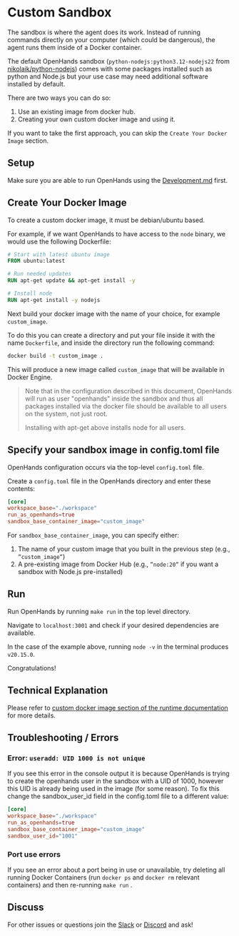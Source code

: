 # Custom Sandbox

The sandbox is where the agent does its work. Instead of running commands directly on your computer
(which could be dangerous), the agent runs them inside of a Docker container.

The default OpenHands sandbox (`python-nodejs:python3.12-nodejs22`
from [nikolaik/python-nodejs](https://hub.docker.com/r/nikolaik/python-nodejs)) comes with some packages installed such
as python and Node.js but your use case may need additional software installed by default.

There are two ways you can do so:

1. Use an existing image from docker hub.
2. Creating your own custom docker image and using it.

If you want to take the first approach, you can skip the `Create Your Docker Image` section.

## Setup

Make sure you are able to run OpenHands using the [Development.md](https://github.com/All-Hands-AI/OpenHands/blob/main/Development.md) first.

## Create Your Docker Image

To create a custom docker image, it must be debian/ubuntu based.

For example, if we want OpenHands to have access to the `node` binary, we would use the following Dockerfile:

```dockerfile
# Start with latest ubuntu image
FROM ubuntu:latest

# Run needed updates
RUN apt-get update && apt-get install -y

# Install node
RUN apt-get install -y nodejs
```

Next build your docker image with the name of your choice, for example `custom_image`.

To do this you can create a directory and put your file inside it with the name `Dockerfile`, and inside the directory run the following command:

```bash
docker build -t custom_image .
```

This will produce a new image called ```custom_image``` that will be available in Docker Engine.

> Note that in the configuration described in this document, OpenHands will run as user "openhands" inside the sandbox and thus all packages installed via the docker file should be available to all users on the system, not just root.
>
> Installing with apt-get above installs node for all users.

## Specify your sandbox image in config.toml file

OpenHands configuration occurs via the top-level `config.toml` file.

Create a `config.toml` file in the OpenHands directory and enter these contents:

```toml
[core]
workspace_base="./workspace"
run_as_openhands=true
sandbox_base_container_image="custom_image"
```

For `sandbox_base_container_image`, you can specify either:

1. The name of your custom image that you built in the previous step (e.g., `”custom_image”`)
2. A pre-existing image from Docker Hub (e.g., `”node:20”` if you want a sandbox with Node.js pre-installed)

## Run
Run OpenHands by running ```make run``` in the top level directory.

Navigate to ```localhost:3001``` and check if your desired dependencies are available.

In the case of the example above, running ```node -v``` in the terminal produces ```v20.15.0```.

Congratulations!

## Technical Explanation

Please refer to [custom docker image section of the runtime documentation](https://docs.all-hands.dev/modules/usage/architecture/runtime#advanced-how-openhands-builds-and-maintains-od-runtime-images) for more details.

## Troubleshooting / Errors

### Error: ```useradd: UID 1000 is not unique```

If you see this error in the console output it is because OpenHands is trying to create the openhands user in the sandbox with a UID of 1000, however this UID is already being used in the image (for some reason). To fix this change the sandbox_user_id field in the config.toml file to a different value:

```toml
[core]
workspace_base="./workspace"
run_as_openhands=true
sandbox_base_container_image="custom_image"
sandbox_user_id="1001"
```

### Port use errors

If you see an error about a port being in use or unavailable, try deleting all running Docker Containers (run `docker ps` and `docker rm` relevant containers) and then re-running ```make run``` .

## Discuss

For other issues or questions join the [Slack](https://join.slack.com/t/opendevin/shared_invite/zt-2oikve2hu-UDxHeo8nsE69y6T7yFX_BA) or [Discord](https://discord.gg/ESHStjSjD4) and ask!
